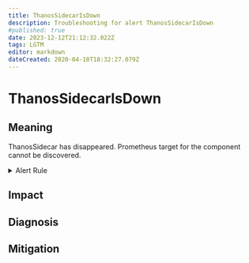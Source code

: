 ```yaml
---
title: ThanosSidecarIsDown
description: Troubleshooting for alert ThanosSidecarIsDown
#published: true
date: 2023-12-12T21:12:32.022Z
tags: LGTM
editor: markdown
dateCreated: 2020-04-10T18:32:27.079Z
---
```


# ThanosSidecarIsDown

## Meaning
[//]: # "Short paragraph that explains what the alert means"
ThanosSidecar has disappeared. Prometheus target for the component cannot be discovered.

<details>
  <summary>Alert Rule</summary>

  ```yaml
alert: ThanosSidecarIsDown
expr: absent(up{job=~".*thanos-sidecar.*"} == 1)
for: 5m
labels:
    severity: critical
annotations:
    summary: Thanos Sidecar Is Down (instance {{ $labels.instance }})
    description: |-
        ThanosSidecar has disappeared. Prometheus target for the component cannot be discovered.
          VALUE = {{ $value }}
          LABELS = {{ $labels }}
    runbook: https://github.com/srerun/prometheus-alerts/content/runbooks/ThanosSidecarIsDown

  ```
</details>


## Impact
[//]: # "What could / will happen if the alert is not addressed"



## Diagnosis
[//]: # "Steps to take to identify the cause of the problem"



## Mitigation
[//]: # "The steps necessary to resolve the alert"
